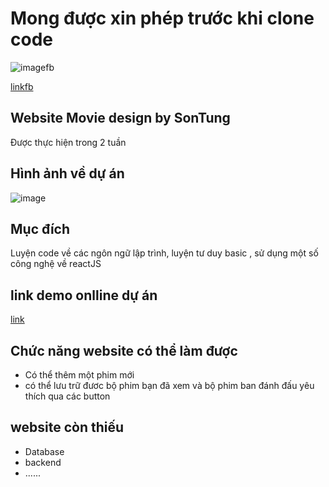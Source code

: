 # Mong được xin phép trước khi clone code 
![imagefb](https://scontent.fdad3-4.fna.fbcdn.net/v/t1.15752-9/278145868_1919818421534873_5855301528816834116_n.png?_nc_cat=111&ccb=1-5&_nc_sid=ae9488&_nc_ohc=Eu1peJdKUqEAX_Qg6a5&_nc_ht=scontent.fdad3-4.fna&oh=03_AVIoI9GVUrelI1RDZmNWYnpcGbpmI9G-Fv4LzWbW_AcAkw&oe=628522FE)

[linkfb](https://www.facebook.com/sontung0309/)

## Website Movie design by SonTung

Được thực hiện trong 2 tuần

## Hình ảnh về dự án
![image](https://scontent.xx.fbcdn.net/v/t1.15752-9/278078643_291142749841721_548720321238187643_n.png?stp=dst-png_p206x206&_nc_cat=111&ccb=1-5&_nc_sid=aee45a&_nc_ohc=8t-e_BVxabIAX-cep-A&_nc_ad=z-m&_nc_cid=0&_nc_ht=scontent.xx&oh=03_AVKjVFdbmoiTVQx368LGW4Yvu0xqBguG7qS57qhlyjCDBA&oe=62840CDE)

## Mục đích
Luyện code về các ngôn ngữ lập trình, luyện tư duy basic , sử dụng một số công nghệ về reactJS

## link demo onlline dự án
[link](https://ngosontung2k1.github.io/movieDeploy/)

## Chức năng website có thể làm được

+ Có thể thêm một phim mới
+ có thể lưu trữ đươc bộ phim bạn đã xem và bộ phim ban đánh đấu yêu thích qua các button 

## website còn thiếu

+ Database
+ backend
+ ......
